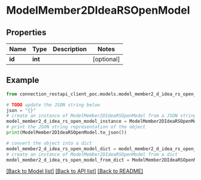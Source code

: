 # ModelMember2DIdeaRSOpenModel


## Properties

Name | Type | Description | Notes
------------ | ------------- | ------------- | -------------
**id** | **int** |  | [optional] 

## Example

```python
from connection_restapi_client_poc.models.model_member2_d_idea_rs_open_model import ModelMember2DIdeaRSOpenModel

# TODO update the JSON string below
json = "{}"
# create an instance of ModelMember2DIdeaRSOpenModel from a JSON string
model_member2_d_idea_rs_open_model_instance = ModelMember2DIdeaRSOpenModel.from_json(json)
# print the JSON string representation of the object
print(ModelMember2DIdeaRSOpenModel.to_json())

# convert the object into a dict
model_member2_d_idea_rs_open_model_dict = model_member2_d_idea_rs_open_model_instance.to_dict()
# create an instance of ModelMember2DIdeaRSOpenModel from a dict
model_member2_d_idea_rs_open_model_from_dict = ModelMember2DIdeaRSOpenModel.from_dict(model_member2_d_idea_rs_open_model_dict)
```
[[Back to Model list]](../README.md#documentation-for-models) [[Back to API list]](../README.md#documentation-for-api-endpoints) [[Back to README]](../README.md)


